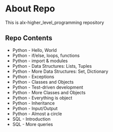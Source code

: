 # About Repo
This is alx-higher_level_programming repository

## Repo Contents
- Python - Hello, World
- Python - if/else, loops, functions
- Python - import & modules
- Python - Data Structures: Lists, Tuples
- Python - More Data Structures: Set, Dictionary
- Python - Exceptions
- Python - Classes and Objects
- Python - Test-driven development
- Python - More Classes and Objects
- Python - Everything is object
- Python - Inheritance
- Python - Input/Output
- Python - Almost a circle
- SQL - Introduction
- SQL - More queries
